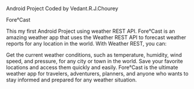 Android Project Coded by Vedant.R.J.Chourey

Fore°Cast

This my first Android Project using weather REST API.
Fore°Cast is an amazing weather app that uses the Weather REST API to forecast weather reports for any location in the world. With Weather REST, you can:

Get the current weather conditions, such as temperature, humidity, wind speed, and pressure, for any city or town in the world. Save your favorite locations and access them quickly and easily. Fore°Cast is the ultimate weather app for travelers, adventurers, planners, and anyone who wants to stay informed and prepared for any weather situation.

